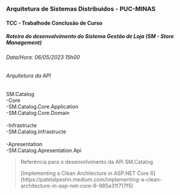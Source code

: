 ### Arquitetura de Sistemas Distribuidos - PUC-MINAS

#### TCC - Trabalhode Conclusão de Curso

##### Roteiro do desenvolvimento do Sistema Gestão de Loja (SM - Store Management)

###### Data/Hora: 06/05/2023 15h00

###### Arquitetura da API

SM.Catalog
<br/>-Core
<br/> -SM.Catalog.Core.Application
<br/> -SM.Catalog.Core.Domain
<br/>
<br/>-Infrastructe
<br/> -SM.Catalog.Infrastructe
<br/>
<br/>-Apresentation
<br/> -SM.Catalog.Apresentation.Api

<blockquote>
  <p>
    Referência para o desenvolvimento da APi SM.Catalog
  </p>
  <p>
  [Implementing a Clean Architecture in ASP.NET Core 6](https://patelalpeshn.medium.com/implementing-a-clean-architecture-in-asp-net-core-6-985a31f717f5)
  </p>
</blockquote>
